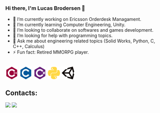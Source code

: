 ### Hi there, I'm Lucas Brodersen 👋


- 🔭 I’m currently working on Ericsson Orderdesk Managament.
- 🌱 I’m currently learning Computer Engineering, Unity.
- 👯 I’m looking to collaborate on softwares and games development.
- 🤔 I’m looking for help with programming topics.
- 💬 Ask me about engineering related topics (Solid Works, Python, C, C++, Calculus)
- ⚡ Fun fact: Retired MMORPG player.

<div style="display: inline_block"><br>
  <img align="center" alt="Lucas-cpp" height="40" width="40" src="https://raw.githubusercontent.com/devicons/devicon/00f02ef57fb7601fd1ddcc2fe6fe670fef3ae3e4/icons/cplusplus/cplusplus-plain.svg">
  <img align="center" alt="Lucas-C" height="40" width="40" src="https://raw.githubusercontent.com/devicons/devicon/00f02ef57fb7601fd1ddcc2fe6fe670fef3ae3e4/icons/c/c-plain.svg">
  <img align="center" alt="Lucas-Csharp" height="40" width="40" src="https://raw.githubusercontent.com/devicons/devicon/00f02ef57fb7601fd1ddcc2fe6fe670fef3ae3e4/icons/csharp/csharp-plain.svg">  
  <img align="center" alt="Lucas-Python" height="40" width="40" src="https://raw.githubusercontent.com/devicons/devicon/00f02ef57fb7601fd1ddcc2fe6fe670fef3ae3e4/icons/python/python-plain.svg">
    <img align="center" alt="Lucas-Python" height="40" width="40" src="https://raw.githubusercontent.com/devicons/devicon/00f02ef57fb7601fd1ddcc2fe6fe670fef3ae3e4/icons/unity/unity-original.svg">
</div>

<div> 
  
  ## Contacts:
  <a href = "mailto:lucasbrodersen@gmail.com"><img src="https://img.shields.io/badge/-Gmail-%23333?style=for-the-badge&logo=gmail&logoColor=white" target="_blank"></a>
  <a href= "https://www.linkedin.com/in/lucas-brodersen-moreira-dos-santos-4aa928114" target="_blank"><img src="https://img.shields.io/badge/-LinkedIn-%230077B5?style=for-the-badge&logo=linkedin&logoColor=white" target="_blank"></a> 
 
  
</div>

<!---
 <div>
  <a href="https://github.com/lucasbrodersen">
  <img height="100em" src="https://github-readme-stats.vercel.app/api/top-langs/?username=lucasbrodersen&layout=compact&langs_count=7&theme=dracula"/>
</div>
  
